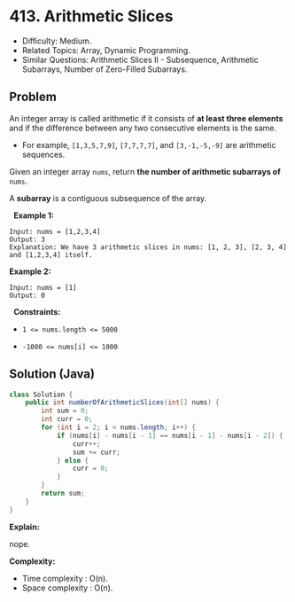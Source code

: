 # 413. Arithmetic Slices

- Difficulty: Medium.
- Related Topics: Array, Dynamic Programming.
- Similar Questions: Arithmetic Slices II - Subsequence, Arithmetic Subarrays, Number of Zero-Filled Subarrays.

## Problem

An integer array is called arithmetic if it consists of **at least three elements** and if the difference between any two consecutive elements is the same.


	
- For example, ```[1,3,5,7,9]```, ```[7,7,7,7]```, and ```[3,-1,-5,-9]``` are arithmetic sequences.


Given an integer array ```nums```, return **the number of arithmetic **subarrays** of** ```nums```.

A **subarray** is a contiguous subsequence of the array.

 
**Example 1:**

```
Input: nums = [1,2,3,4]
Output: 3
Explanation: We have 3 arithmetic slices in nums: [1, 2, 3], [2, 3, 4] and [1,2,3,4] itself.
```

**Example 2:**

```
Input: nums = [1]
Output: 0
```

 
**Constraints:**


	
- ```1 <= nums.length <= 5000```
	
- ```-1000 <= nums[i] <= 1000```



## Solution (Java)

```java
class Solution {
    public int numberOfArithmeticSlices(int[] nums) {
        int sum = 0;
        int curr = 0;
        for (int i = 2; i < nums.length; i++) {
            if (nums[i] - nums[i - 1] == nums[i - 1] - nums[i - 2]) {
                curr++;
                sum += curr;
            } else {
                curr = 0;
            }
        }
        return sum;
    }
}
```

**Explain:**

nope.

**Complexity:**

* Time complexity : O(n).
* Space complexity : O(n).

